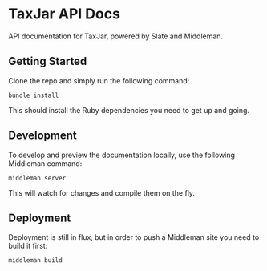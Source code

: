 # TaxJar API Docs

API documentation for TaxJar, powered by Slate and Middleman.

## Getting Started

Clone the repo and simply run the following command:

```
bundle install
```

This should install the Ruby dependencies you need to get up and going.

## Development

To develop and preview the documentation locally, use the following Middleman command:

```
middleman server
```

This will watch for changes and compile them on the fly.

## Deployment

Deployment is still in flux, but in order to push a Middleman site you need to build it first:

```
middleman build
```

